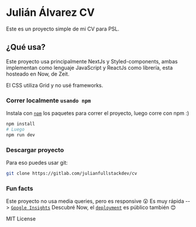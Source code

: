 # Julián Álvarez CV

Este es un proyecto simple de mi CV para PSL.

## ¿Qué usa?

Este proyecto usa principalmente NextJs y Styled-components, ambas implementan como lenguaje JavaScript y ReactJs como librería, esta hosteado en Now, de Zeit.

El CSS utiliza Grid y no usé frameworks.

### Correr localmente `usando npm`

Instala con [`npm`](https://github.com/segmentio/create-next-app) los paquetes para correr el proyecto, luego corre con npm :)

```bash
npm install
# Luego
npm run dev
```

### Descargar proyecto

Para eso puedes usar git:

```bash
git clone https://gitlab.com/julianfullstackdev/cv
```

### Fun facts

Este proyecto no usa media queries, pero es responsive 😲
Es muy rápida --> [`Google Insights`](https://developers.google.com/speed/pagespeed/insights/?hl=es&url=cv.julianux.com)
Descubré Now, el [`deployment`](https://zeit.co/juliancho/julian-cv/deployment/k9dcztwdg/source) es público también 😊

MIT License
